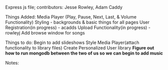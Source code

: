 Express js file; contributors: Jesse Rowley, Adam Caddy

Things Added: 
Media Player (Play, Pause, Next, Last, & Volume Functionality)
Styling - backgrounds & basic things for all pages
User Registration(in progress) - acadds
Upload Functionality(in progress) - rowleyj
Add browse window for songs


Things to do: 
Begin to add slideshows
Style Media Player(attach functionality to library files)
Create Personalized User library
<b> Figure out how to run mongodb between the two of us so we can begin to add music </b>


Notes:
